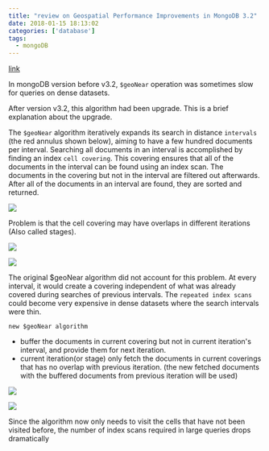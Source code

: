 ```yaml
---
title: "review on Geospatial Performance Improvements in MongoDB 3.2"
date: 2018-01-15 18:13:02
categories: ['database']
tags:
  - mongoDB
---
```

[link](https://www.mongodb.com/blog/post/geospatial-performance-improvements-in-mongodb-3-2)

In mongoDB version before v3.2, `$geoNear` operation was sometimes slow for queries on dense datasets.

After version v3.2, this algorithm had been upgrade. This is a brief explanation about the upgrade.

The `$geoNear` algorithm iteratively expands its search in distance `intervals` (the red annulus shown below), aiming to have a few hundred documents per interval. Searching all documents in an interval is accomplished by finding an index `cell covering`. This covering ensures that all of the documents in the interval can be found using an index scan. The documents in the covering but not in the interval are filtered out afterwards. After all of the documents in an interval are found, they are sorted and returned.

![](1.png)

Problem is that the cell covering may have overlaps in different iterations (Also called stages).

![](2.png)

![](3.png)

The original $geoNear algorithm did not account for this problem. At every interval, it would create a covering independent of what was already covered during searches of previous intervals. The `repeated index scans` could become very expensive in dense datasets where the search intervals were thin.

`new $geoNear algorithm`
- buffer the documents in current covering but not in current iteration's interval, and provide them for next iteration.
- current iteration(or stage) only fetch the documents in current coverings that has no overlap with previous iteration. (the new fetched documents with the buffered documents from previous iteration will be used)

![](4.png)

![](5.png)

Since the algorithm now only needs to visit the cells that have not been visited before, the number of index scans required in large queries drops dramatically
